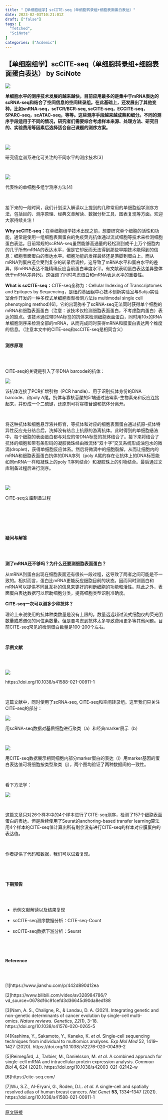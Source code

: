 ```yaml
---
title: "【单细胞组学】scCITE-seq（单细胞转录组+细胞表面蛋白表达）"
date: 2023-02-03T10:21:01Z
draft: ["false"]
tags: [
  "fetched",
  "SciNote"
]
categories: ["Acdemic"]
---
```

【单细胞组学】scCITE-seq（单细胞转录组+细胞表面蛋白表达） by SciNote
------
<div><section data-mpa-template="t" mpa-from-tpl="t" data-mpa-powered-by="yiban.io"><section data-mid="" mpa-from-tpl="t"><section data-mid="" mpa-from-tpl="t"><section data-mid="" mpa-from-tpl="t"><img data-ratio="0.20833333333333334" data-w="48" data-src="https://mmbiz.qpic.cn/mmbiz_png/QkjvmbC1CD0zJ9hBlrElSv4ZqETGn3otgH8VHW1QuoOec3JMAbUyr0iaurJy4DPHBwUsDXiadJ3aha4CvJwyYVew/640?wx_fmt=png" src="https://mmbiz.qpic.cn/mmbiz_png/QkjvmbC1CD0zJ9hBlrElSv4ZqETGn3otgH8VHW1QuoOec3JMAbUyr0iaurJy4DPHBwUsDXiadJ3aha4CvJwyYVew/640?wx_fmt=png"></section><section data-mid="" mpa-from-tpl="t"><section data-mid="" mpa-from-tpl="t"><p data-mid=""><span><strong><span>单</span></strong></span><span><strong><span>细胞水平的测序技术发展的越来越快，目前应用最多的是集中于mRNA表达的scRNA-seq和结合了空间信息的空间转录组。在此基础上，还发展出了其他变种，比如snRNA-seq，scTCR/BCR-seq, scCITE-seq，<span>ECCITE-seq，SPARC-seq，</span>scATAC-seq，等等。这些测序手段越来越成熟和细分。不同的测序手段适用于不同的情况，研究者们需要<strong><span>综合</span></strong>考虑样本来源、处理方法、研究目的、实验费用等因素后选择适合自己课题的测序方案。</span></strong></span></p><p data-mid=""><span><strong><span><br></span></strong></span></p><p><img data-galleryid="" data-ratio="1.0472878998609179" data-s="300,640" data-type="png" data-w="1438" data-src="https://mmbiz.qpic.cn/mmbiz_png/qIzF6libiazRgHvaB4iaibvJI5Uf4EGtylOalOjbalU8a2O8FAwYutrg2scnSdz4rf4ullFv7dXH06yezcqpgIiaxZw/640?wx_fmt=png" src="https://mmbiz.qpic.cn/mmbiz_png/qIzF6libiazRgHvaB4iaibvJI5Uf4EGtylOalOjbalU8a2O8FAwYutrg2scnSdz4rf4ullFv7dXH06yezcqpgIiaxZw/640?wx_fmt=png"></p><p><span>研究癌症谱系进化可关注的不同水平的测序技术[3]</span></p><p><span><br></span></p><p><img data-ratio="0.5503649635036496" data-s="300,640" data-type="jpeg" data-w="685" data-src="https://mmbiz.qpic.cn/mmbiz_jpg/qIzF6libiazRgHvaB4iaibvJI5Uf4EGtylOa2kVoFrTRRDp4kRISryIicxiaiaTiaH7CkZVdGUG1XvsCy4vYpnicE6eAt8Q/640?wx_fmt=jpeg" src="https://mmbiz.qpic.cn/mmbiz_jpg/qIzF6libiazRgHvaB4iaibvJI5Uf4EGtylOa2kVoFrTRRDp4kRISryIicxiaiaTiaH7CkZVdGUG1XvsCy4vYpnicE6eAt8Q/640?wx_fmt=jpeg"></p><p><span>代表性的单细胞多组学测序方法[4]</span><br></p><p><br></p><p><span>接下来的一段时间，我们计划<span>深入解读以上提到的几种常用的单细胞组学</span>测序方法，包括目的、测序原理、经典文章解读<span>、数据分析工具、图表复现等</span>方面。欢迎大家持续关注！</span></p></section></section></section></section></section><p><span><span><strong><span>Why scCITE-seq：</span></strong></span>在单细胞组学技术出现之前，想要研究单个细胞的活性和功能，通常是使用一组细胞表面蛋白的免疫荧光抗体通过流式细胞等技术来检测细胞蛋白表达。目前常规的scRNA-seq虽然能够高通量的轻松测到成千上万个细胞内的几乎所有mRNA的表达水平，但是它却反而无法得到那些早期技术能得到的信息：细胞表面蛋白的表达水平。细胞功能的发挥最终还是落脚到蛋白上。而从mRNA到蛋白还会受到复杂的转录后调控，这导致了mRNA水平和蛋白水平的差异，即mRNA表达不能精确反应当前蛋白丰度水平。有文献表明蛋白表达差异整体低于mRNA差异[5]。这强调了同时考虑蛋白和mRNA<span>表达</span>水平的重要性。</span></p><section><span><span><strong><span>What is <strong><span>scCITE-seq：</span></strong></span></strong></span>CITE-seq全称为：<span>Cellular Indexing of Transcriptomes and Epitopes by Sequencing，是纽约基因组中心技术创新实验室与Satija实验室合作开发的一种多模式单细胞表型检测方法(a <span>multimodal single cell phenotyping method</span>)[6]。它的出现弥补了scRNA-seq无法同时获得单个细胞的mRNA和细胞表面蛋白（注意：该技术仅检测细胞表面蛋白，不考虑胞内蛋白）表达的缺点。该技术通过<span>带DNA标签的抗体来检测细胞表面蛋白，同时用10x的RNA单细胞测序来检测全部的mRNA，从而完成同时获得mRNA和膜蛋白表达两个维度的信息。（注意本文中的CITE-seq和scCITE-seq是相同含义）</span></span></span></section><section data-mpa-template="t" mpa-from-tpl="t"><section mpa-from-tpl="t"><section mpa-from-tpl="t"><section mpa-from-tpl="t"><section mpa-from-tpl="t"><section mpa-from-tpl="t"><br></section><section mpa-from-tpl="t"><p><span><strong>测序原理</strong></span></p></section><section mpa-from-tpl="t"><br></section></section><section mpa-from-tpl="t"><br></section></section></section></section></section><p><span>CITE-seq的关键是引入了带DNA barcode的抗体：</span></p><p><img data-galleryid="" data-ratio="0.16515426497277677" data-s="300,640" data-type="png" data-w="2204" data-src="https://mmbiz.qpic.cn/mmbiz_png/qIzF6libiazRgHvaB4iaibvJI5Uf4EGtylOa4VNnymIzgzzPrInTPcqd2N6my8kB79Roc7kgpibWOe5VReG2riaIlV9A/640?wx_fmt=png" src="https://mmbiz.qpic.cn/mmbiz_png/qIzF6libiazRgHvaB4iaibvJI5Uf4EGtylOa4VNnymIzgzzPrInTPcqd2N6my8kB79Roc7kgpibWOe5VReG2riaIlV9A/640?wx_fmt=png"></p><p><span><span>该抗体连接了PCR扩增引物（PCR handle）、用于识别抗体身份的DNA barcode、和poly A尾。</span><span>抗体与寡核苷酸的5’端通过链霉素-生物素亲和反应连接起来，并形成一个二硫键，还原剂可将寡核苷酸和抗体分离开。</span></span></p><p><br></p><p><span>将这种抗体和细胞悬浮液共孵育，等抗体和对应的细胞表面蛋白通过抗原-抗体特异性反应充分结合后，洗掉没有结合上抗原的游离抗体。此时得到的单细胞悬液中，每个细胞的表面蛋白都与对应的带DNA标签的抗体结合了。接下来将结合了抗体的细胞和带有条形码的凝胶微珠<span>经由微流体“双十字”交叉系统形成油包水的微滴(droplet)</span>，<span>获得单细胞反应体系。然后将微滴中的细胞裂解，从而让细胞内的mRNA和细胞表面蛋白抗体的DNA序列（poly A尾的存在让抗体上的DNA标签能如同mRNA一样和凝珠上的poly <span>T</span>序列结合）和凝胶珠上的引物结合。最后通过文库制备过程后进行测序。</span></span><br></p><p><br></p><p><img data-ratio="0.753125" data-s="300,640" data-type="jpeg" data-w="1280" data-src="https://mmbiz.qpic.cn/mmbiz_jpg/qIzF6libiazRgHvaB4iaibvJI5Uf4EGtylOaKPKgJz8VJ2tcv59y52v6qLDQsCibSu4p85x0nRPUZJCvUBakMAEuYaQ/640?wx_fmt=jpeg" src="https://mmbiz.qpic.cn/mmbiz_jpg/qIzF6libiazRgHvaB4iaibvJI5Uf4EGtylOaKPKgJz8VJ2tcv59y52v6qLDQsCibSu4p85x0nRPUZJCvUBakMAEuYaQ/640?wx_fmt=jpeg"></p><p><span>CITE-seq文库制备过程</span><br></p><p><br></p><p><br></p><section data-mpa-template="t" mpa-from-tpl="t"><section mpa-from-tpl="t"><section mpa-from-tpl="t"><section mpa-from-tpl="t"><section mpa-from-tpl="t"><section mpa-from-tpl="t"><br></section><section mpa-from-tpl="t"><p><strong mpa-from-tpl="t"><span>疑问与解答<br></span></strong></p></section><section mpa-from-tpl="t"><br></section></section><section mpa-from-tpl="t"><br></section></section></section></section></section><p><strong><span>测了mRNA还不够吗？为什么还要测细胞表面蛋白？</span></strong></p><p><span>从mRNA到蛋白出现在细胞表面还有很长一段过程，这导致了两者之间可能是不一致的。相对而言，蛋白比mRNA更能反应细胞目前的状态。因而同时测蛋白和mRNA可以提供不同且互补的信息来更好的判断细胞的功能和活性。除此之外，</span><span>表面蛋白表达数据可以帮助细胞分类，提高细胞类型识别准确度。</span></p><p><strong><span>CITE-seq一次可以测多少种抗体？</span></strong></p><p><span>理论上来说使用的抗体种类数量是没有上限的。数量远远超过流式细胞仪的荧光团数量或质谱仪的同位素数量。但是要考虑到抗体太多导致费用更多等其他问题。目前CITE-seq常见的检测蛋白数量是100-200个左右。</span></p><section data-mpa-template="t" mpa-from-tpl="t"><section mpa-from-tpl="t"><section mpa-from-tpl="t"><section mpa-from-tpl="t"><section mpa-from-tpl="t"><section mpa-from-tpl="t"><br></section><section mpa-from-tpl="t"><p><span><strong>示例文献<br></strong></span></p></section><section mpa-from-tpl="t"><br></section></section><section mpa-from-tpl="t"><br></section></section></section></section></section><p><img data-galleryid="" data-ratio="0.5336008024072216" data-s="300,640" data-type="png" data-w="1994" data-src="https://mmbiz.qpic.cn/mmbiz_png/qIzF6libiazRgHvaB4iaibvJI5Uf4EGtylOaeU2AOmt1deVgeicGSeCBx2oujYvYaYZgtXnBjH5ibnXbvYHuibG28iakxw/640?wx_fmt=png" src="https://mmbiz.qpic.cn/mmbiz_png/qIzF6libiazRgHvaB4iaibvJI5Uf4EGtylOaeU2AOmt1deVgeicGSeCBx2oujYvYaYZgtXnBjH5ibnXbvYHuibG28iakxw/640?wx_fmt=png"></p><p><span>https://doi.org/10.1038/s41588-021-00911-1</span></p><p><br></p><p>这篇文献中，同时使用了scRNA-seq, CITE-seq和空间转录组。这里我们只关注CITE-seq的部分：<br></p><p><img data-galleryid="" data-ratio="0.6361655773420479" data-s="300,640" data-type="png" data-w="918" data-src="https://mmbiz.qpic.cn/mmbiz_png/qIzF6libiazRgHvaB4iaibvJI5Uf4EGtylOatTrRiboPwnFNmKRibNnJ6I6LEiclYlsEcPNfzAX9rXBqxLiaRGP5YtEDZA/640?wx_fmt=png" src="https://mmbiz.qpic.cn/mmbiz_png/qIzF6libiazRgHvaB4iaibvJI5Uf4EGtylOatTrRiboPwnFNmKRibNnJ6I6LEiclYlsEcPNfzAX9rXBqxLiaRGP5YtEDZA/640?wx_fmt=png"></p><p><span>用scRNA-seq数据对基质细胞进行聚类（a）和经典marker展示（b）</span></p><p><br></p><p><img data-galleryid="" data-ratio="0.2561117578579744" data-s="300,640" data-type="png" data-w="1718" data-src="https://mmbiz.qpic.cn/mmbiz_png/qIzF6libiazRgHvaB4iaibvJI5Uf4EGtylOayyc6icppiaxrTuNlYhibzNIxSEwkR8PpBLzPBticB7icwUc6Y83iazTsn0BA/640?wx_fmt=png" src="https://mmbiz.qpic.cn/mmbiz_png/qIzF6libiazRgHvaB4iaibvJI5Uf4EGtylOayyc6icppiaxrTuNlYhibzNIxSEwkR8PpBLzPBticB7icwUc6Y83iazTsn0BA/640?wx_fmt=png"></p><p><span>用CITE-seq数据展示相同细胞内部分marker蛋白的表达（i）用marker基因的蛋白表达值可将细胞按类型聚类（j），两个图均<span>验证了两种数据间的一致性。</span></span><br></p><p><br></p><p>看下方法学：<br></p><p><img data-galleryid="" data-ratio="0.7367424242424242" data-s="300,640" data-type="png" data-w="1056" data-src="https://mmbiz.qpic.cn/mmbiz_png/qIzF6libiazRgHvaB4iaibvJI5Uf4EGtylOaAI5HZhLribVW62QgjVJ1RKY4abqFkibEYS0u7bgh3FftXB4PpdwAj9iag/640?wx_fmt=png" src="https://mmbiz.qpic.cn/mmbiz_png/qIzF6libiazRgHvaB4iaibvJI5Uf4EGtylOaAI5HZhLribVW62QgjVJ1RKY4abqFkibEYS0u7bgh3FftXB4PpdwAj9iag/640?wx_fmt=png"></p><p><br></p><p>这篇文章只对26个样本中的4个样本进行了CITE-seq测序，检测了157个细胞表面蛋白的表达。但是后续使用了Seurat的anchoring-based transfer learning算法用4个样本的CITE-seq值计算出所有剩余没有进行CITE-seq的样本对应膜蛋白的表达值。</p><p><br></p><p>作者提供了代码和数据，我们可以试着复现。</p><p><br></p><section data-mpa-template="t" mpa-from-tpl="t"><section mpa-from-tpl="t"><section mpa-from-tpl="t"><section mpa-from-tpl="t"><section mpa-from-tpl="t"><section mpa-from-tpl="t"><br></section><section mpa-from-tpl="t"><p><span><strong>下期预告</strong></span></p></section><section mpa-from-tpl="t"><br></section></section><section mpa-from-tpl="t"><br></section></section></section></section></section><ul><li><p><span>​示例文献解读以及结果复现</span></p></li><li><p><span><span>s</span><span>cCITE-seq测序数据分析：</span><span>CITE-seq-Count</span></span></p></li><li><p><span><span>scCITE-seq数据下游分析：</span><span>Seu</span><span>rat</span></span></p><p><br></p></li></ul><section data-mpa-template="t" mpa-from-tpl="t"><section mpa-from-tpl="t"><section mpa-from-tpl="t"><section mpa-from-tpl="t"><section mpa-from-tpl="t"><section mpa-from-tpl="t"><br></section><section mpa-from-tpl="t"><p><span><strong>Reference</strong></span></p></section><section mpa-from-tpl="t"><br></section></section><section mpa-from-tpl="t"><br></section></section></section></section></section><p><span>[1]https://www.jianshu.com/p/442d890d12ea</span></p><p><span>[2]https://www.bilibili.com/video/av328984786/?vd_source=0678d16c91cefd3d36645d90da8ed188</span></p><p><span>[3]<span>Nam, A. S., Chaligne, R., &amp; Landau, D. A. (2021). Integrating genetic and non-genetic determinants of cancer evolution by single-cell multi-omics. </span><em>Nature reviews. Genetics</em><span>, </span><em>22</em><span>(1), 3–18. https://doi.org/10.1038/s41576-020-0265-5</span></span></p><p><span><span>[4]</span><span>Kashima, Y., Sakamoto, Y., Kaneko, K. </span><em>et al.</em><span> Single-cell sequencing techniques from individual to multiomics analyses. </span><em>Exp Mol Med</em><span> </span><span>52, </span><span>1419–1427 (2020). https://doi.org/10.1038/s12276-020-00499-2</span></span></p><p><span>[5]<span>Reimegård, J., Tarbier, M., Danielsson, M. </span><em>et al.</em><span> A combined approach for single-cell mRNA and intracellular protein expression analysis. </span><em>Commun Biol</em><span> </span><strong>4, </strong><span>624 (2021). https://doi.org/10.1038/s42003-021-02142-w</span></span></p><p><span>[6]https://cite-seq.com/</span><br></p><p><span><span>[7]<span>Wu, S.Z., Al-Eryani, G., Roden, D.L. </span><em>et al.</em><span> A single-cell and spatially resolved atlas of human breast cancers. </span><em>Nat Genet</em><span> </span><strong>53, </strong><span>1334–1347 (2021). https://doi.org/10.1038/s41588-021-00911-1</span></span></span></p></div>  
<hr>
<a href="https://mp.weixin.qq.com/s/-VAb0bm3fqTcPYJUAkSzAA",target="_blank" rel="noopener noreferrer">原文链接</a>
